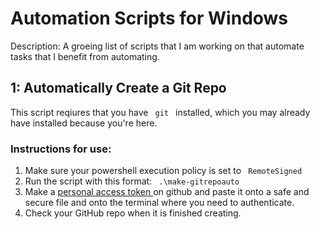 <h1> Automation Scripts for Windows </h1>

Description: A groeing list of scripts that I am working on that automate tasks that I benefit from automating.

<h2> 1: Automatically Create a Git Repo </h2>
This script reqiures that you have <code> git </code> installed, which you may already have installed because you're here.

<h3> Instructions for use: </h3>
<ol>
   <li> Make sure your powershell execution policy is set to <code> RemoteSigned </code> </li>
   <li> Run the script with this format: <code> .\make-gitrepoauto <yourreponame> <yourusername> </code> </li>
   <li> Make a <a href="https://docs.github.com/en/authentication/keeping-your-account-and-data-secure/creating-a-personal-access-token"> personal access token </a> on github and paste it onto a safe and secure file and onto the terminal where you need to authenticate. </li>
   <li> Check your GitHub repo when it is finished creating. </li>
</ol>
